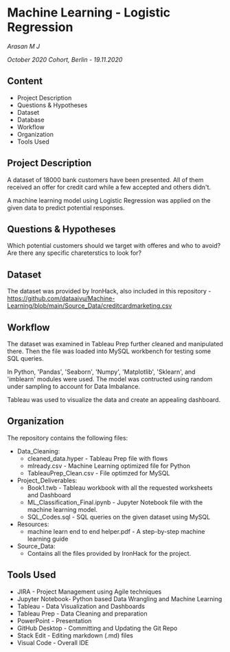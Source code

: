 # Machine Learning - Logistic Regression
*Arasan M J*

*October 2020 Cohort, Berlin - 19.11.2020*

## Content

 - Project Description
 - Questions & Hypotheses
 - Dataset
 - Database
 - Workflow
 - Organization
 - Tools Used

## Project Description
A dataset of 18000 bank customers have been presented. All of them received an offer for credit card while a few accepted and others didn't. 

A machine learning model using Logistic Regression was applied on the given data to predict potential responses.

## Questions & Hypotheses

Which potential customers should we target with offeres and who to avoid?
Are there any specific chareterstics to look for?

## Dataset

The dataset was provided by IronHack, also included in this repository - https://github.com/dataaivu/Machine-Learning/blob/main/Source_Data/creditcardmarketing.csv

## Workflow 

The dataset was examined in Tableau Prep further cleaned and manipulated there. Then the file was loaded into MySQL workbench for testing some SQL queries. 

In Python, 'Pandas', 'Seaborn', 'Numpy', 'Matplotlib', 'Sklearn', and 'imblearn' modules were used. The model was contructed using random under sampling to account for Data Imbalance.

Tableau was used to visualize the data and create an appealing dashboard.

## Organization

The repository contains the following files:

 - Data_Cleaning:
	 - cleaned_data.hyper - Tableau Prep file with flows
	 - mlready.csv - Machine Learning optimized file for Python
	 - TableauPrep_Clean.csv - File optimzed for MySQL
 - Project_Deliverables:
	 - Book1.twb - Tableau workbook with all the requested worksheets and Dashboard
	 - ML_Classification_Final.ipynb - Jupyter Notebook file with the machine learning model.
	 - SQL_Codes.sql - SQL queries on the given dataset using MySQL
 - Resources:
	 - machine learn end to end helper.pdf - A step-by-step machine learning guide
 - Source_Data:
	 - Contains all the files provided by IronHack for the project.

## Tools Used

 - JIRA - Project Management using Agile techniques
 - Jupyter Notebook- Python based Data Wrangling and Machine Learning
 - Tableau - Data Visualization and Dashboards
 - Tableau Prep - Data Cleaning and preparation
 - PowerPoint - Presentation
 - GitHub Desktop - Committing and Updating the Git Repo
 - Stack Edit - Editing markdown (.md) files
 - Visual Code - Overall IDE 
 
